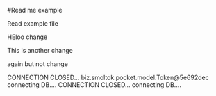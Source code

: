 #Read me example

Read example file 

HEloo change

This is another change

again but not change

CONNECTION CLOSED...
biz.smoltok.pocket.model.Token@5e692dec
connecting DB....
CONNECTION CLOSED...
connecting DB....